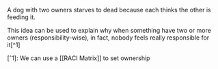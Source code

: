 A dog with two owners starves to dead because each thinks the other is feeding it.

This idea can be used to explain why when something have two or more owners (responsibility-wise), in fact, nobody feels really responsible for it[^1]

[ˆ1]: We can use a [[RACI Matrix]] to set ownership